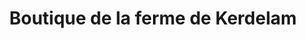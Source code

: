 ---
title: "Boutique de la ferme de Kerdelam"
url: /ploemel/boutique-de-la-ferme-de-kerdelam/
shop: ferme
---